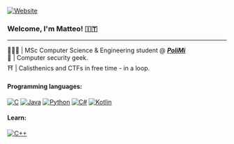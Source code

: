 [![Website](https://img.shields.io/website?up_color=green&up_message=online&url=https%3A%2F%2Fmatteogiordano.im)](https://matteogiordano.im)


### Welcome, I'm Matteo! 🇮🇹
---

🧑🏼‍💻 | MSc Computer Science & Engineering student @ ***[PoliMi](https://www.polimi.it/)***  
🔑 | Computer security geek.  
⛩ | Calisthenics and CTFs in free time - in a loop.  

#### Programming languages: 
[![C](https://img.shields.io/badge/c%20-%2300599C.svg?&style=for-the-badge&logo=c&logoColor=white)](<https://docs.google.com/viewer?a=v&pid=sites&srcid=ZGVmYXVsdGRvbWFpbnxnanVoYWN8Z3g6NTFiY2ExMDdkYTI5YmRmZA>)
[![Java](https://img.shields.io/badge/java-%23ED8B00.svg?&style=for-the-badge&logo=java&logoColor=white)](https://www.java.com/)
[![Python](https://img.shields.io/badge/python%20-%2314354C.svg?&style=for-the-badge&logo=python&logoColor=white)](https://www.python.org/)
[![C#](https://img.shields.io/badge/c%23%20-%23239120.svg?&style=for-the-badge&logo=c-sharp&logoColor=white)](https://en.wikipedia.org/wiki/C_Sharp_(programming_language))
[![Kotlin](https://img.shields.io/badge/kotlin-%230095D5.svg?&style=for-the-badge&logo=kotlin&logoColor=white)](https://kotlinlang.org/)

#### Learn: 
[![C++](https://img.shields.io/badge/c++%20-%2300599C.svg?&style=for-the-badge&logo=c%2B%2B&ogoColor=white)](https://en.wikipedia.org/wiki/C%2B%2B)
